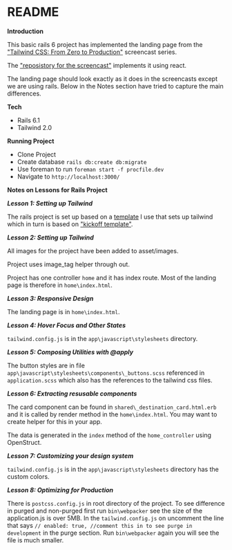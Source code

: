 # README

**Introduction**

This basic rails 6 project has implemented the landing page from the ["Tailwind CSS: From Zero to Production"](https://www.youtube.com/watch?v=elgqxmdVms8&list=PL5f_mz_zU5eXWYDXHUDOLBE0scnuJofO0&index=1) screencast series.

The ["reposistory for the screencast"](https://github.com/tailwindlabs/tailwindcss-from-zero-to-production) implements it using react.

The landing page should look exactly as it does in the screencasts except we are using rails. Below in the Notes section have tried to capture the main differences. 

**Tech**

* Rails 6.1
* Tailwind 2.0

**Running Project**

* Clone Project
* Create database `rails db:create db:migrate`
* Use foreman to run `foreman start -f procfile.dev`
* Navigate to `http://localhost:3000/`

**Notes on Lessons for Rails Project**

***Lesson 1: Setting up Tailwind***

The rails project is set up based on a [template](https://github.com/john-hamnavoe/bootstrapping_rails_tailwind) I use that sets up tailwind which in turn is based on ["kickoff template"](https://github.com/justalever/kickoff_tailwind).

***Lesson 2: Setting up Tailwind***

All images for the project have been added to asset/images.

Project uses image_tag helper through out.

Project has one controller `home` and it has index route. Most of the landing page is therefore in `home\index.html`.

***Lesson 3: Responsive Design***

The landing page is in `home\index.html`.

***Lesson 4: Hover Focus and Other States***

`tailwind.config.js` is in the `app\javascript\stylesheets` directory.

***Lesson 5: Composing Utilities with @apply***

The button styles are in file `app\javascript\stylesheets\components\_buttons.scss` referenced in `application.scss` which also has the references to the tailwind css files.

***Lesson 6: Extracting resusable components***

The card component can be found in `shared\_destination_card.html.erb` and it is called by render method in the `home\index.html`. You may want to create helper for this in your app. 

The data is generated in the `index` method of the `home_controller` using OpenStruct. 

***Lesson 7: Customizing your design system***

`tailwind.config.js` is in the `app\javascript\stylesheets` directory has the custom colors. 

***Lesson 8: Optimizing for Production***

There is `postcss.config.js` in root directory of the project. To see difference in purged and non-purged first run `bin\webpacker` see the size of the application.js is over 5MB. In the `tailwind.config.js` on uncomment the line that says `// enabled: true, //comment this in to see purge in development` in the purge section. Run `bin\webpacker` again you will see the file is much smaller.



